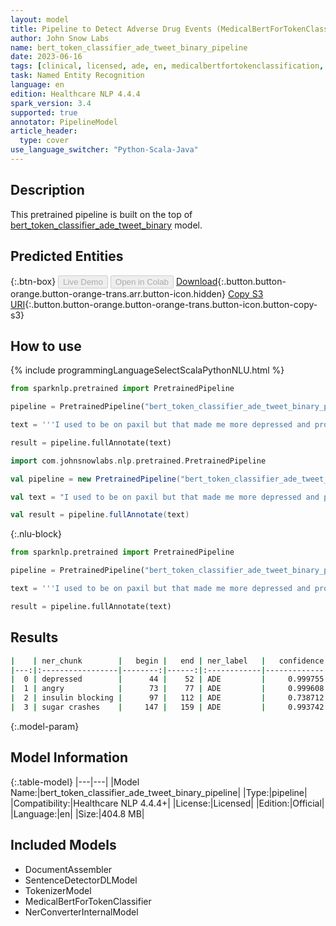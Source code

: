 ```yaml
---
layout: model
title: Pipeline to Detect Adverse Drug Events (MedicalBertForTokenClassification)
author: John Snow Labs
name: bert_token_classifier_ade_tweet_binary_pipeline
date: 2023-06-16
tags: [clinical, licensed, ade, en, medicalbertfortokenclassification, ner]
task: Named Entity Recognition
language: en
edition: Healthcare NLP 4.4.4
spark_version: 3.4
supported: true
annotator: PipelineModel
article_header:
  type: cover
use_language_switcher: "Python-Scala-Java"
---
```


## Description

This pretrained pipeline is built on the top of [bert_token_classifier_ade_tweet_binary](https://nlp.johnsnowlabs.com/2022/07/29/bert_token_classifier_ade_tweet_binary_en_3_0.html) model.

## Predicted Entities



{:.btn-box}
<button class="button button-orange" disabled>Live Demo</button>
<button class="button button-orange" disabled>Open in Colab</button>
[Download](https://s3.amazonaws.com/auxdata.johnsnowlabs.com/clinical/models/bert_token_classifier_ade_tweet_binary_pipeline_en_4.4.4_3.4_1686941362351.zip){:.button.button-orange.button-orange-trans.arr.button-icon.hidden}
[Copy S3 URI](s3://auxdata.johnsnowlabs.com/clinical/models/bert_token_classifier_ade_tweet_binary_pipeline_en_4.4.4_3.4_1686941362351.zip){:.button.button-orange.button-orange-trans.button-icon.button-copy-s3}

## How to use


<div class="tabs-box" markdown="1">
{% include programmingLanguageSelectScalaPythonNLU.html %}

```python
from sparknlp.pretrained import PretrainedPipeline

pipeline = PretrainedPipeline("bert_token_classifier_ade_tweet_binary_pipeline", "en", "clinical/models")

text = '''I used to be on paxil but that made me more depressed and prozac made me angry. Maybe cos of the insulin blocking effect of seroquel but i do feel sugar crashes when eat fast carbs.'''

result = pipeline.fullAnnotate(text)
```
```scala
import com.johnsnowlabs.nlp.pretrained.PretrainedPipeline

val pipeline = new PretrainedPipeline("bert_token_classifier_ade_tweet_binary_pipeline", "en", "clinical/models")

val text = "I used to be on paxil but that made me more depressed and prozac made me angry. Maybe cos of the insulin blocking effect of seroquel but i do feel sugar crashes when eat fast carbs."

val result = pipeline.fullAnnotate(text)
```

{:.nlu-block}
```python
from sparknlp.pretrained import PretrainedPipeline

pipeline = PretrainedPipeline("bert_token_classifier_ade_tweet_binary_pipeline", "en", "clinical/models")

text = '''I used to be on paxil but that made me more depressed and prozac made me angry. Maybe cos of the insulin blocking effect of seroquel but i do feel sugar crashes when eat fast carbs.'''

result = pipeline.fullAnnotate(text)
```
</div>

## Results

```bash
|    | ner_chunk        |   begin |   end | ner_label   |   confidence |
|---:|:-----------------|--------:|------:|:------------|-------------:|
|  0 | depressed        |      44 |    52 | ADE         |     0.999755 |
|  1 | angry            |      73 |    77 | ADE         |     0.999608 |
|  2 | insulin blocking |      97 |   112 | ADE         |     0.738712 |
|  3 | sugar crashes    |     147 |   159 | ADE         |     0.993742 |
```

{:.model-param}
## Model Information

{:.table-model}
|---|---|
|Model Name:|bert_token_classifier_ade_tweet_binary_pipeline|
|Type:|pipeline|
|Compatibility:|Healthcare NLP 4.4.4+|
|License:|Licensed|
|Edition:|Official|
|Language:|en|
|Size:|404.8 MB|

## Included Models

- DocumentAssembler
- SentenceDetectorDLModel
- TokenizerModel
- MedicalBertForTokenClassifier
- NerConverterInternalModel